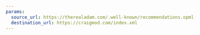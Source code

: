 ```yaml
---
params:
  source_url: https://therealadam.com/.well-known/recommendations.opml
  destination_url: https://craigmod.com/index.xml
---
```

